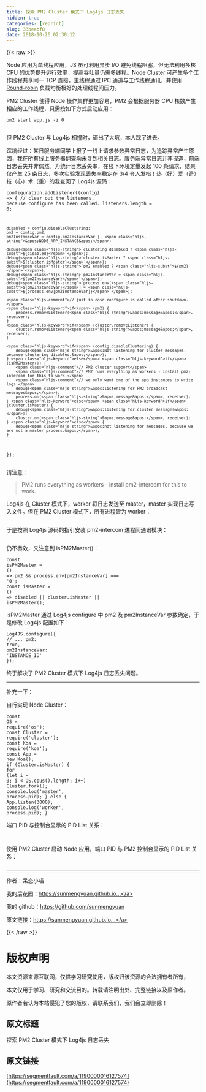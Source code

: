 ```yaml
---
title: 探索 PM2 Cluster 模式下 Log4js 日志丢失
hidden: true
categories: [reprint]
slug: 33beabf8
date: 2018-10-26 02:30:12
---
```


{{< raw >}}
<p>Node &#x5E94;&#x7528;&#x4E3A;&#x5355;&#x7EBF;&#x7A0B;&#x5E94;&#x7528;&#xFF0C;JS &#x867D;&#x53EF;&#x5229;&#x7528;&#x5F02;&#x6B65; I/O &#x907F;&#x514D;&#x7EBF;&#x7A0B;&#x963B;&#x585E;&#xFF0C;&#x4F46;&#x65E0;&#x6CD5;&#x5229;&#x7528;&#x591A;&#x6838; CPU &#x7684;&#x4F18;&#x52BF;&#x63D0;&#x5347;&#x8FD0;&#x884C;&#x6548;&#x7387;&#xFF0C;&#x63D0;&#x9AD8;&#x541E;&#x5410;&#x91CF;&#x4ECD;&#x9700;&#x591A;&#x7EBF;&#x7A0B;&#x3002;Node Cluster &#x53EF;&#x4EA7;&#x751F;&#x591A;&#x4E2A;&#x5DE5;&#x4F5C;&#x7EBF;&#x7A0B;&#x5171;&#x4EAB;&#x540C;&#x4E00; TCP &#x8FDE;&#x63A5;&#xFF0C;&#x4E3B;&#x7EBF;&#x7A0B;&#x901A;&#x8FC7; IPC &#x901A;&#x9053;&#x4E0E;&#x5DE5;&#x4F5C;&#x7EBF;&#x7A0B;&#x901A;&#x8BAF;&#xFF0C;&#x5E76;&#x4F7F;&#x7528; <a href="https://en.wikipedia.org/wiki/Round-robin_scheduling" rel="nofollow noreferrer" target="_blank">Round-robin</a> &#x8D1F;&#x8F7D;&#x5747;&#x8861;&#x6781;&#x597D;&#x7684;&#x5904;&#x7406;&#x7EBF;&#x7A0B;&#x95F4;&#x538B;&#x529B;&#x3002;</p><p>PM2 Cluster &#x4F7F;&#x5F97; Node &#x64CD;&#x4F5C;&#x96C6;&#x7FA4;&#x66F4;&#x52A0;&#x5BB9;&#x6613;&#xFF0C;PM2 &#x4F1A;&#x6839;&#x636E;&#x670D;&#x52A1;&#x5668; CPU &#x6838;&#x6570;&#x4EA7;&#x751F;&#x76F8;&#x5E94;&#x7684;&#x5DE5;&#x4F5C;&#x7EBF;&#x7A0B;&#xFF0C;&#x53EA;&#x9700;&#x6309;&#x5982;&#x4E0B;&#x65B9;&#x5F0F;&#x542F;&#x52A8;&#x5E94;&#x7528;&#xFF1A;</p><div class="widget-codetool" style="display:none"><div class="widget-codetool--inner"><span class="selectCode code-tool" data-toggle="tooltip" data-placement="top" title="" data-original-title="&#x5168;&#x9009;"></span> <span type="button" class="copyCode code-tool" data-toggle="tooltip" data-placement="top" data-clipboard-text="pm2 start app.js -i 0" title="" data-original-title="&#x590D;&#x5236;"></span> <span type="button" class="saveToNote code-tool" data-toggle="tooltip" data-placement="top" title="" data-original-title="&#x653E;&#x8FDB;&#x7B14;&#x8BB0;"></span></div></div><pre class="bash hljs"><code class="bash" style="word-break:break-word;white-space:initial">pm2 start app.js -i 0</code></pre><p><span class="img-wrap"><img data-src="/img/remote/1460000016127577?w=1409&amp;h=401" src="https://static.alili.tech/img/remote/1460000016127577?w=1409&amp;h=401" alt="" title="" style="cursor:pointer;display:inline"></span></p><p>&#x4F46; PM2 Cluster &#x4E0E; Log4js &#x76F8;&#x649E;&#x65F6;&#xFF0C;&#x7838;&#x51FA;&#x4E86;&#x5927;&#x5751;&#xFF0C;&#x672C;&#x4EBA;&#x8E29;&#x4E86;&#x8FDB;&#x53BB;&#x3002;</p><p>&#x8E29;&#x5751;&#x7ECF;&#x8FC7;&#xFF1A;&#x67D0;&#x65E5;&#x670D;&#x52A1;&#x7AEF;&#x540C;&#x5B66;&#x4E0A;&#x62A5;&#x4E86;&#x4E00;&#x7EBF;&#x4E0A;&#x8BF7;&#x6C42;&#x53C2;&#x6570;&#x5F02;&#x5E38;&#x65E5;&#x5FD7;&#xFF0C;&#x4E3A;&#x8FFD;&#x8E2A;&#x5F02;&#x5E38;&#x4EA7;&#x751F;&#x539F;&#x56E0;&#xFF0C;&#x6211;&#x5728;&#x6240;&#x6709;&#x7EBF;&#x4E0A;&#x670D;&#x52A1;&#x5668;&#x7FFB;&#x67E5;&#x5747;&#x672A;&#x5BFB;&#x5230;&#x76F8;&#x5173;&#x65E5;&#x5FD7;&#x3002;&#x670D;&#x52A1;&#x7AEF;&#x5F02;&#x5E38;&#x65E5;&#x5FD7;&#x5E76;&#x975E;&#x634F;&#x9020;&#xFF0C;&#x524D;&#x7AEF;&#x65E5;&#x5FD7;&#x4E22;&#x5931;&#x5E76;&#x975E;&#x5076;&#x7136;&#x3002;&#x4E3A;&#x7EDF;&#x8BA1;&#x65E5;&#x5FD7;&#x4E22;&#x5931;&#x7387;&#xFF0C;&#x5728;&#x7EBF;&#x4E0B;&#x73AF;&#x5883;&#x5B9A;&#x91CF;&#x53D1;&#x8D77; 100 &#x6761;&#x8BF7;&#x6C42;&#xFF0C;&#x7ED3;&#x679C;&#x4EC5;&#x4EA7;&#x751F; 25 &#x6761;&#x65E5;&#x5FD7;&#xFF0C;&#x591A;&#x6B21;&#x5B9E;&#x9A8C;&#x53D1;&#x73B0;&#x4E22;&#x5931;&#x7387;&#x7A33;&#x5B9A;&#x5728; 3/4 &#x4EE4;&#x4EBA;&#x53D1;&#x6307;&#xFF01;&#x70ED;&#xFF08;&#x597D;&#xFF09;&#x7231;&#xFF08;&#x5947;&#xFF09;&#x6280;&#xFF08;&#x5FC3;&#xFF09;&#x672F;&#xFF08;&#x91CD;&#xFF09;&#x7684;&#x6211;&#x67E5;&#x9605;&#x4E86; Log4js &#x6E90;&#x7801;&#xFF1A;</p><div class="widget-codetool" style="display:none"><div class="widget-codetool--inner"><span class="selectCode code-tool" data-toggle="tooltip" data-placement="top" title="" data-original-title="&#x5168;&#x9009;"></span> <span type="button" class="copyCode code-tool" data-toggle="tooltip" data-placement="top" data-clipboard-text="configuration.addListener((config) =&gt; {
    // clear out the listeners, because configure has been called.
    listeners.length = 0;

    disabled = config.disableClustering;
    pm2 = config.pm2;
    pm2InstanceVar = config.pm2InstanceVar || &apos;NODE_APP_INSTANCE&apos;;

    debug(`clustering disabled ? ${disabled}`);
    debug(`cluster.isMaster ? ${cluster.isMaster}`);
    debug(`pm2 enabled ? ${pm2}`);
    debug(`pm2InstanceVar = ${pm2InstanceVar}`);
    debug(`process.env[${pm2InstanceVar}] = ${process.env[pm2InstanceVar]}`);

    // just in case configure is called after shutdown.
    if (pm2) {
        process.removeListener(&apos;message&apos;, receiver);
    }
    if (cluster.removeListener) {
        cluster.removeListener(&apos;message&apos;, receiver);
    }

    if (config.disableClustering) {
        debug(&apos;Not listening for cluster messages, because clustering disabled.&apos;);
    } else if (isPM2Master()) {
        // PM2 cluster support
        // PM2 runs everything as workers - install pm2-intercom for this to work.
        // we only want one of the app instances to write logs.
        debug(&apos;listening for PM2 broadcast messages&apos;);
        process.on(&apos;message&apos;, receiver);
    } else if (cluster.isMaster) {
        debug(&apos;listening for cluster messages&apos;);
        cluster.on(&apos;message&apos;, receiver);
    } else {
        debug(&apos;not listening for messages, because we are not a master process.&apos;);
    }
});" title="" data-original-title="&#x590D;&#x5236;"></span> <span type="button" class="saveToNote code-tool" data-toggle="tooltip" data-placement="top" title="" data-original-title="&#x653E;&#x8FDB;&#x7B14;&#x8BB0;"></span></div></div><pre class="javascript hljs"><code class="js">configuration.addListener(<span class="hljs-function">(<span class="hljs-params">config</span>) =&gt;</span> {
    <span class="hljs-comment">// clear out the listeners, because configure has been called.</span>
    listeners.length = <span class="hljs-number">0</span>;

    disabled = config.disableClustering;
    pm2 = config.pm2;
    pm2InstanceVar = config.pm2InstanceVar || <span class="hljs-string">&apos;NODE_APP_INSTANCE&apos;</span>;

    debug(<span class="hljs-string">`clustering disabled ? <span class="hljs-subst">${disabled}</span>`</span>);
    debug(<span class="hljs-string">`cluster.isMaster ? <span class="hljs-subst">${cluster.isMaster}</span>`</span>);
    debug(<span class="hljs-string">`pm2 enabled ? <span class="hljs-subst">${pm2}</span>`</span>);
    debug(<span class="hljs-string">`pm2InstanceVar = <span class="hljs-subst">${pm2InstanceVar}</span>`</span>);
    debug(<span class="hljs-string">`process.env[<span class="hljs-subst">${pm2InstanceVar}</span>] = <span class="hljs-subst">${process.env[pm2InstanceVar]}</span>`</span>);

    <span class="hljs-comment">// just in case configure is called after shutdown.</span>
    <span class="hljs-keyword">if</span> (pm2) {
        process.removeListener(<span class="hljs-string">&apos;message&apos;</span>, receiver);
    }
    <span class="hljs-keyword">if</span> (cluster.removeListener) {
        cluster.removeListener(<span class="hljs-string">&apos;message&apos;</span>, receiver);
    }

    <span class="hljs-keyword">if</span> (config.disableClustering) {
        debug(<span class="hljs-string">&apos;Not listening for cluster messages, because clustering disabled.&apos;</span>);
    } <span class="hljs-keyword">else</span> <span class="hljs-keyword">if</span> (isPM2Master()) {
        <span class="hljs-comment">// PM2 cluster support</span>
        <span class="hljs-comment">// PM2 runs everything as workers - install pm2-intercom for this to work.</span>
        <span class="hljs-comment">// we only want one of the app instances to write logs.</span>
        debug(<span class="hljs-string">&apos;listening for PM2 broadcast messages&apos;</span>);
        process.on(<span class="hljs-string">&apos;message&apos;</span>, receiver);
    } <span class="hljs-keyword">else</span> <span class="hljs-keyword">if</span> (cluster.isMaster) {
        debug(<span class="hljs-string">&apos;listening for cluster messages&apos;</span>);
        cluster.on(<span class="hljs-string">&apos;message&apos;</span>, receiver);
    } <span class="hljs-keyword">else</span> {
        debug(<span class="hljs-string">&apos;not listening for messages, because we are not a master process.&apos;</span>);
    }
});</code></pre><p>&#x8BF7;&#x6CE8;&#x610F;&#xFF1A;</p><blockquote>PM2 runs everything as workers - install pm2-intercom for this to work.</blockquote><p>Log4js &#x5728; Cluster &#x6A21;&#x5F0F;&#x4E0B;&#xFF0C;worker &#x5C06;&#x65E5;&#x5FD7;&#x53D1;&#x9001;&#x81F3; master&#xFF0C;master &#x5B9E;&#x73B0;&#x65E5;&#x5FD7;&#x5199;&#x5165;&#x6587;&#x4EF6;&#x3002;&#x4F46;&#x5728; PM2 Cluster &#x6A21;&#x5F0F;&#x4E0B;&#xFF0C;&#x6240;&#x6709;&#x8FDB;&#x7A0B;&#x7686;&#x4E3A; worker&#xFF1A;</p><p><span class="img-wrap"><img data-src="/img/remote/1460000016127581?w=749&amp;h=399" src="https://static.alili.tech/img/remote/1460000016127581?w=749&amp;h=399" alt="" title="" style="cursor:pointer;display:inline"></span></p><p>&#x4E8E;&#x662F;&#x6309;&#x7167; Log4js &#x6E90;&#x7801;&#x7684;&#x6307;&#x5F15;&#x5B89;&#x88C5; pm2-intercom &#x8FDB;&#x7A0B;&#x95F4;&#x901A;&#x8BAF;&#x6A21;&#x5757;&#xFF1A;</p><p><span class="img-wrap"><img data-src="/img/remote/1460000016127578?w=1208&amp;h=207" src="https://static.alili.tech/img/remote/1460000016127578?w=1208&amp;h=207" alt="" title="" style="cursor:pointer;display:inline"></span></p><p>&#x4ECD;&#x4E0D;&#x594F;&#x6548;&#xFF0C;&#x53C8;&#x6CE8;&#x610F;&#x5230; isPM2Master()&#xFF1A;</p><div class="widget-codetool" style="display:none"><div class="widget-codetool--inner"><span class="selectCode code-tool" data-toggle="tooltip" data-placement="top" title="" data-original-title="&#x5168;&#x9009;"></span> <span type="button" class="copyCode code-tool" data-toggle="tooltip" data-placement="top" data-clipboard-text="const isPM2Master = () =&gt; pm2 &amp;&amp; process.env[pm2InstanceVar] === &apos;0&apos;;
const isMaster = () =&gt; disabled || cluster.isMaster || isPM2Master();" title="" data-original-title="&#x590D;&#x5236;"></span> <span type="button" class="saveToNote code-tool" data-toggle="tooltip" data-placement="top" title="" data-original-title="&#x653E;&#x8FDB;&#x7B14;&#x8BB0;"></span></div></div><pre class="javascript hljs"><code class="js"><span class="hljs-keyword">const</span> isPM2Master = <span class="hljs-function"><span class="hljs-params">()</span> =&gt;</span> pm2 &amp;&amp; process.env[pm2InstanceVar] === <span class="hljs-string">&apos;0&apos;</span>;
<span class="hljs-keyword">const</span> isMaster = <span class="hljs-function"><span class="hljs-params">()</span> =&gt;</span> disabled || cluster.isMaster || isPM2Master();</code></pre><p>isPM2Master &#x901A;&#x8FC7; Log4js configure &#x4E2D; pm2 &#x53CA; pm2InstanceVar &#x53C2;&#x6570;&#x786E;&#x5B9A;&#xFF0C;&#x4E8E;&#x662F;&#x4FEE;&#x6539; Log4js &#x914D;&#x7F6E;&#x5982;&#x4E0B;&#xFF1A;</p><div class="widget-codetool" style="display:none"><div class="widget-codetool--inner"><span class="selectCode code-tool" data-toggle="tooltip" data-placement="top" title="" data-original-title="&#x5168;&#x9009;"></span> <span type="button" class="copyCode code-tool" data-toggle="tooltip" data-placement="top" data-clipboard-text="Log4JS.configure({
    // ...
    pm2: true,
    pm2InstanceVar: &apos;INSTANCE_ID&apos;
});" title="" data-original-title="&#x590D;&#x5236;"></span> <span type="button" class="saveToNote code-tool" data-toggle="tooltip" data-placement="top" title="" data-original-title="&#x653E;&#x8FDB;&#x7B14;&#x8BB0;"></span></div></div><pre class="javascript hljs"><code class="js">Log4JS.configure({
    <span class="hljs-comment">// ...</span>
    pm2: <span class="hljs-literal">true</span>,
    <span class="hljs-attr">pm2InstanceVar</span>: <span class="hljs-string">&apos;INSTANCE_ID&apos;</span>
});</code></pre><p>&#x7EC8;&#x4E8E;&#x89E3;&#x51B3;&#x4E86; PM2 Cluster &#x6A21;&#x5F0F;&#x4E0B; Log4js &#x65E5;&#x5FD7;&#x4E22;&#x5931;&#x95EE;&#x9898;&#x3002;</p><hr><p>&#x8865;&#x5145;&#x4E00;&#x4E0B;&#xFF1A;</p><p>&#x81EA;&#x884C;&#x5B9E;&#x73B0; Node Cluster&#xFF1A;</p><div class="widget-codetool" style="display:none"><div class="widget-codetool--inner"><span class="selectCode code-tool" data-toggle="tooltip" data-placement="top" title="" data-original-title="&#x5168;&#x9009;"></span> <span type="button" class="copyCode code-tool" data-toggle="tooltip" data-placement="top" data-clipboard-text="const OS = require(&apos;os&apos;);
const Cluster = require(&apos;cluster&apos;);
const Koa = require(&apos;koa&apos;);
const App = new Koa();
if (Cluster.isMaster) {
    for (let i = 0; i &lt; OS.cpus().length; i++) Cluster.fork();
    console.log(&apos;master&apos;, process.pid);
} else {
    App.listen(3000);
    console.log(&apos;worker&apos;, process.pid);
}" title="" data-original-title="&#x590D;&#x5236;"></span> <span type="button" class="saveToNote code-tool" data-toggle="tooltip" data-placement="top" title="" data-original-title="&#x653E;&#x8FDB;&#x7B14;&#x8BB0;"></span></div></div><pre class="javascript hljs"><code class="js"><span class="hljs-keyword">const</span> OS = <span class="hljs-built_in">require</span>(<span class="hljs-string">&apos;os&apos;</span>);
<span class="hljs-keyword">const</span> Cluster = <span class="hljs-built_in">require</span>(<span class="hljs-string">&apos;cluster&apos;</span>);
<span class="hljs-keyword">const</span> Koa = <span class="hljs-built_in">require</span>(<span class="hljs-string">&apos;koa&apos;</span>);
<span class="hljs-keyword">const</span> App = <span class="hljs-keyword">new</span> Koa();
<span class="hljs-keyword">if</span> (Cluster.isMaster) {
    <span class="hljs-keyword">for</span> (<span class="hljs-keyword">let</span> i = <span class="hljs-number">0</span>; i &lt; OS.cpus().length; i++) Cluster.fork();
    <span class="hljs-built_in">console</span>.log(<span class="hljs-string">&apos;master&apos;</span>, process.pid);
} <span class="hljs-keyword">else</span> {
    App.listen(<span class="hljs-number">3000</span>);
    <span class="hljs-built_in">console</span>.log(<span class="hljs-string">&apos;worker&apos;</span>, process.pid);
}</code></pre><p>&#x7AEF;&#x53E3; PID &#x4E0E;&#x63A7;&#x5236;&#x53F0;&#x663E;&#x793A;&#x7684; PID List &#x5173;&#x7CFB;&#xFF1A;</p><p><span class="img-wrap"><img data-src="/img/remote/1460000016127579?w=247&amp;h=391" src="https://static.alili.tech/img/remote/1460000016127579?w=247&amp;h=391" alt="" title="" style="cursor:pointer;display:inline"></span></p><p><span class="img-wrap"><img data-src="/img/remote/1460000016127580?w=1163&amp;h=121" src="https://static.alili.tech/img/remote/1460000016127580?w=1163&amp;h=121" alt="" title="" style="cursor:pointer;display:inline"></span></p><p>&#x4F7F;&#x7528; PM2 Cluster &#x542F;&#x52A8; Node &#x5E94;&#x7528;&#xFF0C;&#x7AEF;&#x53E3; PID &#x4E0E; PM2 &#x63A7;&#x5236;&#x53F0;&#x663E;&#x793A;&#x7684; PID List &#x5173;&#x7CFB;&#xFF1A;</p><p><span class="img-wrap"><img data-src="/img/remote/1460000016127581?w=749&amp;h=399" src="https://static.alili.tech/img/remote/1460000016127581?w=749&amp;h=399" alt="" title="" style="cursor:pointer;display:inline"></span></p><hr><p>&#x4F5C;&#x8005;&#xFF1A;&#x5446;&#x604B;&#x5C0F;&#x55B5;</p><p>&#x6211;&#x7684;&#x540E;&#x82B1;&#x56ED;&#xFF1A;<a href="https://sunmengyuan.github.io/garden/" rel="nofollow noreferrer" target="_blank">https://sunmengyuan.github.io...</a></p><p>&#x6211;&#x7684; github&#xFF1A;<a href="https://github.com/sunmengyuan" rel="nofollow noreferrer" target="_blank">https://github.com/sunmengyuan</a></p><p>&#x539F;&#x6587;&#x94FE;&#x63A5;&#xFF1A;<a href="https://sunmengyuan.github.io/garden/2018/08/23/cluster-log.html" rel="nofollow noreferrer" target="_blank">https://sunmengyuan.github.io...</a></p>
{{< /raw >}}

# 版权声明
本文资源来源互联网，仅供学习研究使用，版权归该资源的合法拥有者所有，

本文仅用于学习、研究和交流目的。转载请注明出处、完整链接以及原作者。 

原作者若认为本站侵犯了您的版权，请联系我们，我们会立即删除！

## 原文标题
探索 PM2 Cluster 模式下 Log4js 日志丢失

## 原文链接
[https://segmentfault.com/a/1190000016127574](https://segmentfault.com/a/1190000016127574)

